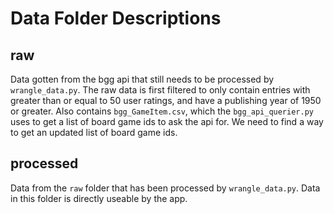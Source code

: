 # Data Folder Descriptions


## raw

Data gotten from the bgg api that still needs to be processed by `wrangle_data.py`.
The raw data is first filtered to only contain entries with greater than or equal to 50 user ratings, and have a publishing year of 1950 or greater.
Also contains `bgg_GameItem.csv`, which the `bgg_api_querier.py` uses to get a list of board game ids to ask the api for.
We need to find a way to get an updated list of board game ids.

## processed

Data from the `raw` folder that has been processed by `wrangle_data.py`. Data in this folder is directly useable by the app.
